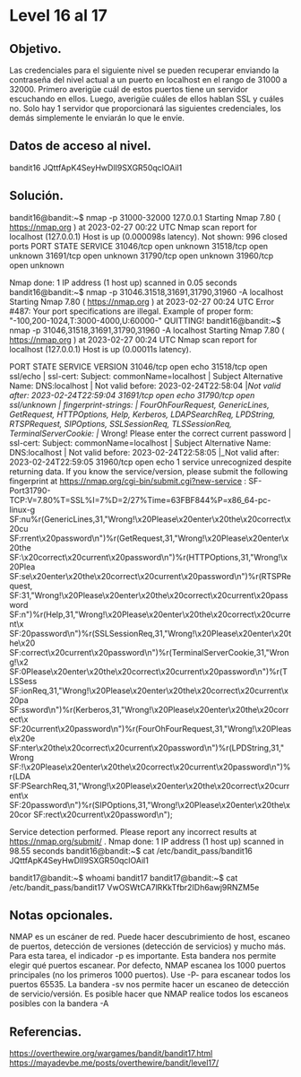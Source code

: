 # Level 16 al 17

## Objetivo.

Las credenciales para el siguiente nivel se pueden recuperar enviando la contraseña del nivel actual a un puerto en localhost en el rango de 31000 a 32000. Primero averigüe cuál de estos puertos tiene un servidor escuchando en ellos. Luego, averigüe cuáles de ellos hablan SSL y cuáles no. Solo hay 1 servidor que proporcionará las siguientes credenciales, los demás simplemente le enviarán lo que le envíe.

## Datos de acceso al nivel.

bandit16
JQttfApK4SeyHwDlI9SXGR50qclOAil1

## Solución.

bandit16@bandit:~$ nmap -p 31000-32000 127.0.0.1
Starting Nmap 7.80 ( https://nmap.org ) at 2023-02-27 00:22 UTC
Nmap scan report for localhost (127.0.0.1)
Host is up (0.000098s latency).
Not shown: 996 closed ports
PORT      STATE SERVICE
31046/tcp open  unknown
31518/tcp open  unknown
31691/tcp open  unknown
31790/tcp open  unknown
31960/tcp open  unknown

Nmap done: 1 IP address (1 host up) scanned in 0.05 seconds
bandit16@bandit:~$ nmap -p 31046.31518,31691,31790,31960 -A localhost
Starting Nmap 7.80 ( https://nmap.org ) at 2023-02-27 00:24 UTC
Error #487: Your port specifications are illegal.  Example of proper form: "-100,200-1024,T:3000-4000,U:60000-"
QUITTING!
bandit16@bandit:~$ nmap -p 31046,31518,31691,31790,31960 -A localhost
Starting Nmap 7.80 ( https://nmap.org ) at 2023-02-27 00:24 UTC
Nmap scan report for localhost (127.0.0.1)
Host is up (0.00011s latency).

PORT      STATE SERVICE     VERSION
31046/tcp open  echo
31518/tcp open  ssl/echo
| ssl-cert: Subject: commonName=localhost
| Subject Alternative Name: DNS:localhost
| Not valid before: 2023-02-24T22:58:04
|_Not valid after:  2023-02-24T22:59:04
31691/tcp open  echo
31790/tcp open  ssl/unknown
| fingerprint-strings:
|   FourOhFourRequest, GenericLines, GetRequest, HTTPOptions, Help, Kerberos, LDAPSearchReq, LPDString, RTSPRequest, SIPOptions, SSLSessionReq, TLSSessionReq, TerminalServerCookie:
|_    Wrong! Please enter the correct current password
| ssl-cert: Subject: commonName=localhost
| Subject Alternative Name: DNS:localhost
| Not valid before: 2023-02-24T22:58:05
|_Not valid after:  2023-02-24T22:59:05
31960/tcp open  echo
1 service unrecognized despite returning data. If you know the service/version, please submit the following fingerprint at https://nmap.org/cgi-bin/submit.cgi?new-service :
SF-Port31790-TCP:V=7.80%T=SSL%I=7%D=2/27%Time=63FBF844%P=x86_64-pc-linux-g
SF:nu%r(GenericLines,31,"Wrong!\x20Please\x20enter\x20the\x20correct\x20cu
SF:rrent\x20password\n")%r(GetRequest,31,"Wrong!\x20Please\x20enter\x20the
SF:\x20correct\x20current\x20password\n")%r(HTTPOptions,31,"Wrong!\x20Plea
SF:se\x20enter\x20the\x20correct\x20current\x20password\n")%r(RTSPRequest,
SF:31,"Wrong!\x20Please\x20enter\x20the\x20correct\x20current\x20password\
SF:n")%r(Help,31,"Wrong!\x20Please\x20enter\x20the\x20correct\x20current\x
SF:20password\n")%r(SSLSessionReq,31,"Wrong!\x20Please\x20enter\x20the\x20
SF:correct\x20current\x20password\n")%r(TerminalServerCookie,31,"Wrong!\x2
SF:0Please\x20enter\x20the\x20correct\x20current\x20password\n")%r(TLSSess
SF:ionReq,31,"Wrong!\x20Please\x20enter\x20the\x20correct\x20current\x20pa
SF:ssword\n")%r(Kerberos,31,"Wrong!\x20Please\x20enter\x20the\x20correct\x
SF:20current\x20password\n")%r(FourOhFourRequest,31,"Wrong!\x20Please\x20e
SF:nter\x20the\x20correct\x20current\x20password\n")%r(LPDString,31,"Wrong
SF:!\x20Please\x20enter\x20the\x20correct\x20current\x20password\n")%r(LDA
SF:PSearchReq,31,"Wrong!\x20Please\x20enter\x20the\x20correct\x20current\x
SF:20password\n")%r(SIPOptions,31,"Wrong!\x20Please\x20enter\x20the\x20cor
SF:rect\x20current\x20password\n");

Service detection performed. Please report any incorrect results at https://nmap.org/submit/ .
Nmap done: 1 IP address (1 host up) scanned in 98.55 seconds
bandit16@bandit:~$ cat /etc/bandit_pass/bandit16
JQttfApK4SeyHwDlI9SXGR50qclOAil1

bandit17@bandit:~$ whoami
bandit17
bandit17@bandit:~$ cat /etc/bandit_pass/bandit17
VwOSWtCA7lRKkTfbr2IDh6awj9RNZM5e

## Notas opcionales.

NMAP es un escáner de red. Puede hacer descubrimiento de host, escaneo de puertos, detección de versiones (detección de servicios) y mucho más. Para esta tarea, el indicador -p es importante. Esta bandera nos permite elegir qué puertos escanear. Por defecto, NMAP escanea los 1000 puertos principales (no los primeros 1000 puertos). Use -P- para escanear todos los puertos 65535. La bandera -sv nos permite hacer un escaneo de detección de servicio/versión. Es posible hacer que NMAP realice todos los escaneos posibles con la bandera -A

## Referencias. 

https://overthewire.org/wargames/bandit/bandit17.html
https://mayadevbe.me/posts/overthewire/bandit/level17/